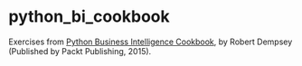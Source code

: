 # python_bi_cookbook

Exercises from [Python Business Intelligence Cookbook](https://www.packtpub.com/application-development/python-business-intelligence-cookbook), by Robert Dempsey (Published by Packt Publishing, 2015).
